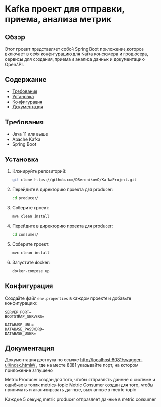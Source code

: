 # Kafka проект для отправки, приема, анализа метрик

## Обзор
Этот проект представляет собой Spring Boot приложение,которое включает в себя конфигурацию для Kafka консюмера и продюсера, сервисы для создания, приема и анализа данных и документацию OpenAPI.
## Содержание
- [Требования](#требования)
- [Установка](#установка)
- [Конфигурация](#конфигурация)
- [Документация](#документация)

## Требования
- Java 11 или выше
- Apache Kafka
- Spring Boot

## Установка
1. Клонируйте репозиторий:
    ```sh
    git clone https://github.com/DBerdnikovO/KafkaProject.git
    ```
2. Перейдите в директорию проекта для producer:
    ```sh
    cd producer/
    ```
3. Соберите проект:
    ```sh
    mvn clean install
    ```
4. Перейдите в директорию проекта для producer:
    ```sh
    cd consumer/
    ```
5. Соберите проект:
    ```sh
    mvn clean install
    ```
5. Запустите docker:
    ```sh
    docker-compose up
    ```

## Конфигурация
Создайте файл `env.properties` в каждом проекте и добавьте конфигурацию:

```properties
SERVER_PORT=
BOOTSTRAP_SERVERS=

DATABASE_URL=
DATABASE_PASSWORD=
DATABASE_USER=
```

## Документация
Документация достпуна по ссылке
[http://localhost:8081/swagger-ui/index.html#/](URL) , где на месте 8081 указывайте порт, на котором приложение запущено

Metric Producer создан для того, чтобы отправлять данные о системе и ошибках в топик metrics-topic
Metric Consumer создан для того, чтобы принимать и анализировать данные, высланные в metric-topic

Каждые 5 секунд metric producer отправляет данные в metric consumer
